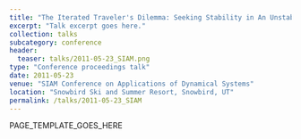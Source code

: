 ```yaml
---
title: "The Iterated Traveler's Dilemma: Seeking Stability in An Unstable Action Space"
excerpt: "Talk excerpt goes here."
collection: talks
subcategory: conference
header: 
  teaser: talks/2011-05-23_SIAM.png
type: "Conference proceedings talk"
date: 2011-05-23
venue: "SIAM Conference on Applications of Dynamical Systems"
location: "Snowbird Ski and Summer Resort, Snowbird, UT"
permalink: /talks/2011-05-23_SIAM
---
```


PAGE_TEMPLATE_GOES_HERE
